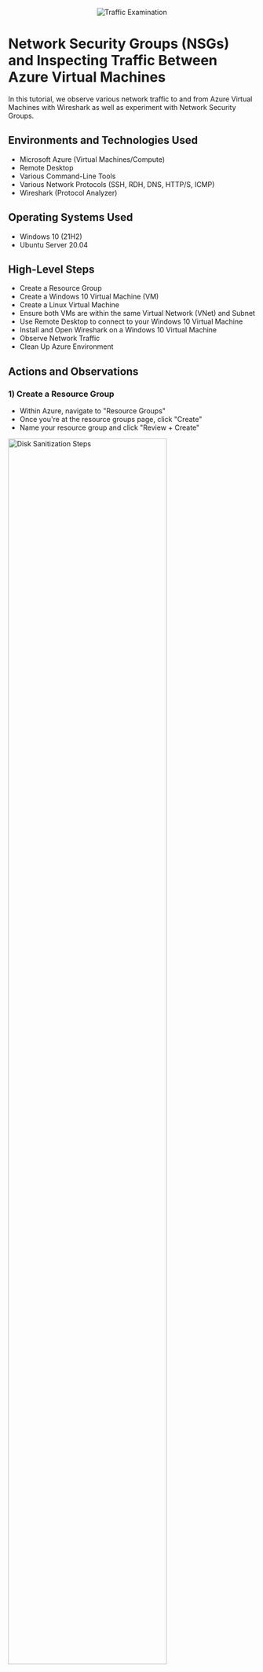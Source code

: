<p align="center">
<img src="https://i.imgur.com/Ua7udoS.png" alt="Traffic Examination"/>
</p>

<h1>Network Security Groups (NSGs) and Inspecting Traffic Between Azure Virtual Machines</h1>
In this tutorial, we observe various network traffic to and from Azure Virtual Machines with Wireshark as well as experiment with Network Security Groups. <br />


<h2>Environments and Technologies Used</h2>

- Microsoft Azure (Virtual Machines/Compute)
- Remote Desktop
- Various Command-Line Tools
- Various Network Protocols (SSH, RDH, DNS, HTTP/S, ICMP)
- Wireshark (Protocol Analyzer)

<h2>Operating Systems Used </h2>

- Windows 10 (21H2)
- Ubuntu Server 20.04

<h2>High-Level Steps</h2>

- Create a Resource Group
- Create a Windows 10 Virtual Machine (VM)
- Create a Linux Virtual Machine
- Ensure both VMs are within the same Virtual Network (VNet) and Subnet
- Use Remote Desktop to connect to your Windows 10 Virtual Machine
- Install and Open Wireshark on a Windows 10 Virtual Machine
- Observe Network Traffic
- Clean Up Azure Environment

<h2>Actions and Observations</h2>

<h3>1) Create a Resource Group</h3>
<p>
  
- Within Azure, navigate to "Resource Groups"
- Once you're at the resource groups page, click "Create"
- Name your resource group and click "Review + Create"
</p>
<p>
<img src="https://i.imgur.com/tFssktD.png" height="80%" width="80%" alt="Disk Sanitization Steps"/>
</p>
<br />

<h3>2) Create a Windows 10 Virtual Machine</h3>
<p>
  
- Within Azure, navigate to "Virtual Machines"
- Once you're at the virtual machines page, click "Create" -> "Azure virtual machine"
- Under "Resource group", select the resource group that you previously created (for this tutorial, "RG-Network-Activities")
- Name your virtual machine (for this tutorial, we will name it "windows-vm")
</p>
<p>
<img src="https://i.imgur.com/Xh8PM7l.png" height="80%" width="80%" alt="Disk Sanitization Steps"/>
</p>
<p>
  
- Under image, select "Windows 10 Pro"
</p>
<p>
<img src="https://i.imgur.com/nPNCsuo.png" height="80%" width="80%" alt="Disk Sanitization Steps"/>
</p>
<p>
  
- Under "Size", select anything with 2 vcpus
- Create a username and password
- Once that's done, make sure "Licensing" is checked, then click "Review + Create"
</p>
<p>
<img src="https://i.imgur.com/wdWBKWS.png" height="80%" width="80%" alt="Disk Sanitization Steps"/>
</p>
<br />



<h3>3) Create a Linux Virtual Machine</h3>
<p>
  
- Within Azure, navigate to "Virtual Machines"
- Once you're at the virtual machines page, click "Create" -> "Azure virtual machine"
- Under "Resource group", select the same resource group used in the previous step
- Name your virtual machine (for this tutorial, we will name it "linux-vm")
- Under image, select "Ubuntu Server 22.04 LTS" or "Ubuntu Server 24.04 LTS"
</p>
<p>
<img src="https://i.imgur.com/DxRcczj.png" height="80%" width="80%" alt="Disk Sanitization Steps"/>
</p>
<p>
  
- Like the previous step, under "Size" select anything with 2 vcpus
- Create a username and password
</p>
<p>
<img src="https://i.imgur.com/oJmMEuq.png" height="80%" width="80%" alt="Disk Sanitization Steps"/>
</p>
<p>

- At the bottom of the page, click "Next: Disks" then "Next: Networking" to navigate to the "Networking" tab
- Select the virtual network you created when setting up the Windows 10 Virtual Machine (for this tutorial: Lab2-Vnet)
- Click "Review + Create"
</p>
<p>
<img src="https://i.imgur.com/RXDhfxi.png" height="80%" width="80%" alt="Disk Sanitization Steps"/>
</p>
<br />

<h3>4) Ensure both VMs are within the same Virtual Network (VNet) and Subnet</h3>
<p>

- Navigate to Virtual Machines
- Click on your Windows virtual machine and check the name of the virtual network/subnet
- Click on your Linux virtual machine and ensure that the virtual network/subnet is the same as your Windows virtual machine
</p>
<p>
<img src="https://i.imgur.com/dWUwyEu.png" height="80%" width="80%" alt="Disk Sanitization Steps"/>
</p>
<p>
<img src="https://i.imgur.com/MrvPL8O.png" height="80%" width="80%" alt="Disk Sanitization Steps"/>
</p>
<br />

<h3>5) Use Remote Desktop to connect to your Windows 10 Virtual Machine</h3>
<p>

- Go to the search bar at the bottom of the screen and enter and select "Remoke Desktop Connection"
- Once you've opened "Remote Desktop Connection", enter the Public IP Address for your Windows 10 Virtual Machine. To find it, go to "Virtual machines" in Azure and click on your Windows 10 Virtual machine (in this case "windows-vm").
- Once you've entered the public IP address, login to your virtual machine
</p>
<p>
<img src="https://i.imgur.com/HCEAQJu.png" height="80%" width="80%" alt="Disk Sanitization Steps"/>
</p>
<br />

<h3>6) Install and Open Wireshark on a Windows 10 Virtual Machine</h3>
<p>

- In your Windows 10 Virtual Machine paste this link into a browser: "https://www.wireshark.org".
- Once you click "Download", for this tutorial, select the "Windows x64 Installer"
- Once you've downloaded the file, click "open file" and install "Wireshark"
</p>
<p>
<img src="https://i.imgur.com/VNAJ3c5.png" height="80%" width="80%" alt="Disk Sanitization Steps"/>
</p>
<p>
<img src="https://i.imgur.com/Oze6GJ6.png" height="60%" width="60%" alt="Disk Sanitization Steps"/>
</p>
<br />

<h3>7) Observe Network Traffic</h3>
<p>

- In the search bar at the bottom of the screen, type and open "Wireshark"
- Once "Wireshark" is open, single click "Ethernet" to ensure it's highlighted, then start packet capture by clicking the blue fin icon at the top left of the page (below "File")
</p>
<p>
<img src="https://i.imgur.com/ree9GLk.png" height="70%" width="70%" alt="Disk Sanitization Steps"/>
</p>

<h3>8) Observe ICMP Traffic</h3>
<p>

- Within Wireshark, type in "icmp" in the search bar at the top then hit enter to filter only ICMP traffic.
- Go into the "Virtual machines" page in Azure to retrieve the private IP address of the Linux virtual machine (linux-vm).
- Go to the search bar at the bottom of the screen in your Windows virtual machine and type and open "Windows Powershell"
- Within Powershell, we want to ping the private IP address of the Linux virtual machine. Type in "ping" followed by the private IP address (example: ping 10.0.0.5).
</p>
<p>
<img src="https://i.imgur.com/Yu7RHNd.png" height="80%" width="80%" alt="Disk Sanitization Steps"/>
</p>
<p>
  
- Attempt to ping a public website and observe traffic (example: www.google.com)
</p>
<p>
<img src="https://i.imgur.com/nEpSfRs.png" height="80%" width="80%" alt="Disk Sanitization Steps"/>
</p>
<p>
  
- Initiate a perpetual/non-stop ping from your Windows 10 virtual machine to your Linux virtual machine (example: ping 10.0.0.5 -t)
</p>
<p>
<img src="https://i.imgur.com/OMQdH8r.png" height="80%" width="80%" alt="Disk Sanitization Steps"/>
</p>
<p>
  
- Open the Network Security Group your Linux virtual machine is using and disable incoming (inbound) ICMP traffic. To do this, navigate to virtual machines in Azure, then click your Linux virtual machine (linux-vm), then click "Networking" -> "Network settings" and then select your Network security group (example: linux-vm-nsg)
- Once you're in the Network security group page, on the left of the page, click "Settings" -> "Inbound security rules", then click "Add". Once that's done, under "Destination port ranges" type in "*". Under Protocol, select "ICMPv4". Under "Action", select "Deny". Under "Priority" type "290". Then click "Add".
</p>
<p>
<img src="https://i.imgur.com/tRcOBti.png" height="80%" width="80%" alt="Disk Sanitization Steps"/>
</p>
<p>
<img src="https://i.imgur.com/Hpn0XHV.png" height="80%" width="80%" alt="Disk Sanitization Steps"/>
</p>
<p>

- Back in the Windows 10 virtual machine, observe the ICMP traffic in WireShark and the command line Ping activity, if done correctly the ping requests should continue to time out
</p>
<p>
<img src="https://i.imgur.com/9rK6eS6.png" height="80%" width="80%" alt="Disk Sanitization Steps"/>
</p>
<p>

- Re-enable ICMP traffic by deleting it from the Network Security Group
- Back in the Windows 10 virtual machine, observe the ICMP traffic in WireShark and the command line Ping activity, the ping requests should start working again
- Stop the ping activity by hitting "Ctrl + C" in Powershell, then click the "Square" icon in Wireshark.
</p>
<p>
<img src="https://i.imgur.com/7QNtzP9.png" height="80%" width="80%" alt="Disk Sanitization Steps"/>
</p>
<br />


<h3>9) Observe SSH Traffic</h3>
<p>

- In Wireshark, type in the search bar "SSH" and hit "Enter" to filter for only SSH traffic
- Open Powershell again and type ssh (username@ private IP address) (example: ssh labuser@10.0.0.5)
- Once that's done, type commands (id, hostname, ) into the linux SSH connection and observe SSH traffic spam in WireShark
</p>
<p>
<img src="https://i.imgur.com/7QNtzP9.png" height="80%" width="80%" alt="Disk Sanitization Steps"/>
</p>
